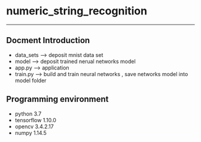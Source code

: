 # numeric_string_recognition
***
## **Docment Introduction**
* data_sets --> deposit mnist data set
* model --> deposit trained nerual networks model 
* app.py --> application
* train.py --> build and train neural networks , save networks model into model folder 
## **Programming environment**
* python 3.7
* tensorflow 1.10.0
* opencv 3.4.2.17
* numpy 1.14.5

